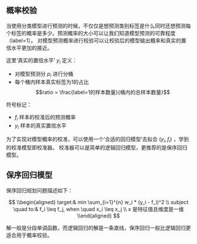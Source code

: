 ## 概率校验
当使用分类模型进行预测的时候，不仅仅是想预测类别标签是什么同时还想预测每个标签的概率是多少。预测概率的大小可以让我们知道模型预测的可靠程度（label=1）。
对模型预测概率进行校验可以让校验后的模型输出概率和真实的置信水平更加的接近。


这里‘真实的置信水平’ $y_i$ 定义：
- 对模型预测分 $p_i$ 进行分桶
- 每个桶内样本真实标签为1的占比 $$ratio = \frac{label=1的样本数量}{桶内的总样本数量}$$


符号标记：
- $f_i$ 样本的校准后的预测概率
- $y_i$ 样本的真实置信水平


为了实现对模型概率的校准，可以使用一个‘合适的回归模型’去拟合 $(y_i, f_i)$ ，学到的校准模型即校准器。
校准器可以是简单的逻辑回归模型，更推荐的是保序回归模型。



## 保序回归模型
保序回归规划问题描述如下：

$$
\\begin{aligned}
target:& min \sum_{i=1}^{n} w_i * (y_i - f_i)^2 \\
subject \quad to:& f_i \leq f_j, when \quad x_i \leq x_j \\
x 是特征值且维度是一维
\\end{aligned}
$$

解一般是分段单调函数，而逻辑回归的解是一条直线，保序回归一般比逻辑回归更适合用于概率校验。
